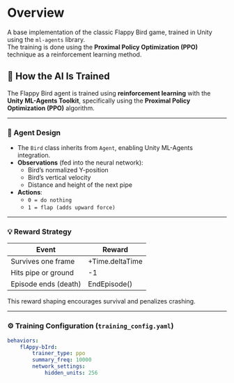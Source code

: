 # Overview
A base implementation of the classic Flappy Bird game, trained in Unity using the `ml-agents` library.  
The training is done using the **Proximal Policy Optimization (PPO)** technique as a reinforcement learning method.

## 🧠 How the AI Is Trained

The Flappy Bird agent is trained using **reinforcement learning** with the **Unity ML-Agents Toolkit**, specifically using the **Proximal Policy Optimization (PPO)** algorithm.

---

### 🎯 Agent Design

- The `Bird` class inherits from `Agent`, enabling Unity ML-Agents integration.
- **Observations** (fed into the neural network):
  - Bird’s normalized Y-position
  - Bird’s vertical velocity
  - Distance and height of the next pipe
- **Actions**:
  - `0 = do nothing`
  - `1 = flap (adds upward force)`

---

### 💡 Reward Strategy

| Event                  | Reward           |
|------------------------|------------------|
| Survives one frame     | +Time.deltaTime  |
| Hits pipe or ground    | -1               |
| Episode ends (death)   | EndEpisode()     |

This reward shaping encourages survival and penalizes crashing.

---

### ⚙️ Training Configuration (`training_config.yaml`)

```yaml
behaviors:
    flAppy-bIrd:
        trainer_type: ppo    
        summary_freq: 10000
        network_settings:
            hidden_units: 256
